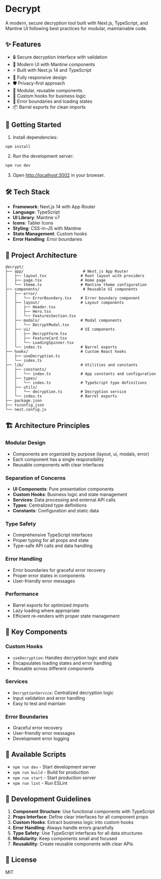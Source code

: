 # Decrypt

A modern, secure decryption tool built with Next.js, TypeScript, and Mantine UI following best practices for modular, maintainable code.

## ✨ Features

- 🔒 Secure decryption interface with validation
- 🎨 Modern UI with Mantine components
- ⚡ Built with Next.js 14 and TypeScript
- 📱 Fully responsive design
- 🛡️ Privacy-first approach
- 🧩 Modular, reusable components
- 🎯 Custom hooks for business logic
- 🚨 Error boundaries and loading states
- 📦 Barrel exports for clean imports

## 🚀 Getting Started

1. Install dependencies:
```bash
npm install
```

2. Run the development server:
```bash
npm run dev
```

3. Open [http://localhost:3002](http://localhost:3002) in your browser.

## 🛠️ Tech Stack

- **Framework**: Next.js 14 with App Router
- **Language**: TypeScript
- **UI Library**: Mantine v7
- **Icons**: Tabler Icons
- **Styling**: CSS-in-JS with Mantine
- **State Management**: Custom hooks
- **Error Handling**: Error boundaries

## 📁 Project Architecture

```
decrypt/
├── app/                          # Next.js App Router
│   ├── layout.tsx               # Root layout with providers
│   ├── page.tsx                 # Home page
│   └── theme.ts                 # Mantine theme configuration
├── components/                   # Reusable UI components
│   ├── error/
│   │   └── ErrorBoundary.tsx    # Error boundary component
│   ├── layout/                  # Layout components
│   │   ├── Header.tsx
│   │   ├── Hero.tsx
│   │   └── FeaturesSection.tsx
│   ├── modals/                  # Modal components
│   │   └── DecryptModal.tsx
│   ├── ui/                      # UI components
│   │   ├── DecryptForm.tsx
│   │   ├── FeatureCard.tsx
│   │   └── LoadingSpinner.tsx
│   └── index.ts                 # Barrel exports
├── hooks/                       # Custom React hooks
│   ├── useDecryption.ts
│   └── index.ts
├── lib/                         # Utilities and constants
│   ├── constants/
│   │   └── index.ts             # App constants and configuration
│   ├── types/
│   │   └── index.ts             # TypeScript type definitions
│   ├── utils/
│   │   └── decryption.ts        # Decryption service
│   └── index.ts                 # Barrel exports
├── package.json
├── tsconfig.json
└── next.config.js
```

## 🏗️ Architecture Principles

### **Modular Design**
- Components are organized by purpose (layout, ui, modals, error)
- Each component has a single responsibility
- Reusable components with clear interfaces

### **Separation of Concerns**
- **UI Components**: Pure presentation components
- **Custom Hooks**: Business logic and state management
- **Services**: Data processing and external API calls
- **Types**: Centralized type definitions
- **Constants**: Configuration and static data

### **Type Safety**
- Comprehensive TypeScript interfaces
- Proper typing for all props and state
- Type-safe API calls and data handling

### **Error Handling**
- Error boundaries for graceful error recovery
- Proper error states in components
- User-friendly error messages

### **Performance**
- Barrel exports for optimized imports
- Lazy loading where appropriate
- Efficient re-renders with proper state management

## 🎯 Key Components

### **Custom Hooks**
- `useDecryption`: Handles decryption logic and state
- Encapsulates loading states and error handling
- Reusable across different components

### **Services**
- `DecryptionService`: Centralized decryption logic
- Input validation and error handling
- Easy to test and maintain

### **Error Boundaries**
- Graceful error recovery
- User-friendly error messages
- Development error logging

## 📝 Available Scripts

- `npm run dev` - Start development server
- `npm run build` - Build for production
- `npm run start` - Start production server
- `npm run lint` - Run ESLint

## 🔧 Development Guidelines

1. **Component Structure**: Use functional components with TypeScript
2. **Props Interface**: Define clear interfaces for all component props
3. **Custom Hooks**: Extract business logic into custom hooks
4. **Error Handling**: Always handle errors gracefully
5. **Type Safety**: Use TypeScript interfaces for all data structures
6. **Modularity**: Keep components small and focused
7. **Reusability**: Create reusable components with clear APIs

## 📄 License

MIT
